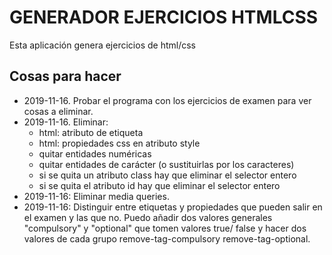 # GENERADOR EJERCICIOS HTMLCSS

Esta aplicación genera ejercicios de html/css

## Cosas para hacer

-   2019-11-16. Probar el programa con los ejercicios de examen para ver cosas a eliminar.
-   2019-11-16. Eliminar:
    -   html: atributo de etiqueta
    -   html: propiedades css en atributo style
    -   quitar entidades numéricas
    -   quitar entidades de carácter (o sustituirlas por los caracteres)
    -   si se quita un atributo class hay que eliminar el selector entero
    -   si se quita el atributo id hay que eliminar el selector entero
-   2019-11-16: Eliminar media queries.
-   2019-11-16: Distinguir entre etiquetas y propiedades que pueden salir en el examen y las que no. Puedo añadir dos valores generales "compulsory" y "optional" que tomen valores true/ false y hacer dos valores de cada grupo remove-tag-compulsory remove-tag-optional.
